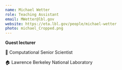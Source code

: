 ```yaml
---
name: Michael Wetter
role: Teaching Assistant
email: MWetter@lbl.gov
website: https://eta.lbl.gov/people/michael-wetter
photo: michael_Cropped.png
---
```


<strong>Guest lecturer</strong>

💼 Computational Senior Scientist 

🏠 Lawrence Berkeley National Laboratory
